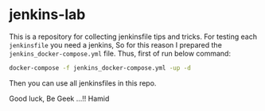 # jenkins-lab
This is a repository for collecting jenkinsfile tips and tricks.
For testing each `jenkinsfile` you need a jenkins, So for this reason I prepared the `jenkins_docker-compose.yml` file.
Thus, first of run below command:
```bash
docker-compose -f jenkins_docker-compose.yml -up -d
```
Then you can use all jenkinsfiles in this repo.

Good luck,
Be Geek ...!!
Hamid